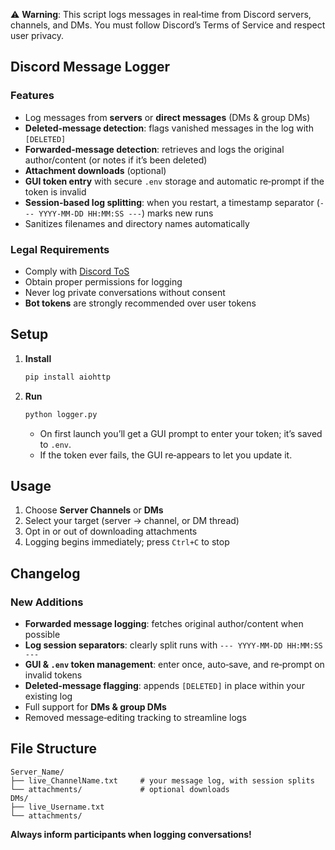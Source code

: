 ⚠️ **Warning**: This script logs messages in real‑time from Discord servers, channels, and DMs. You must follow Discord’s Terms of Service and respect user privacy.  

## Discord Message Logger

### Features
- Log messages from **servers** or **direct messages** (DMs & group DMs)  
- **Deleted‑message detection**: flags vanished messages in the log with `[DELETED]`  
- **Forwarded‑message detection**: retrieves and logs the original author/content (or notes if it’s been deleted)  
- **Attachment downloads** (optional)  
- **GUI token entry** with secure `.env` storage and automatic re‑prompt if the token is invalid  
- **Session‑based log splitting**: when you restart, a timestamp separator (`--- YYYY‑MM‑DD HH:MM:SS ---`) marks new runs  
- Sanitizes filenames and directory names automatically  

### Legal Requirements
- Comply with [Discord ToS](https://discord.com/terms)  
- Obtain proper permissions for logging  
- Never log private conversations without consent  
- **Bot tokens** are strongly recommended over user tokens  

## Setup
1. **Install**  
   ```bash
   pip install aiohttp
   ```
2. **Run**  
   ```bash
   python logger.py
   ```
   - On first launch you’ll get a GUI prompt to enter your token; it’s saved to `.env`.  
   - If the token ever fails, the GUI re‑appears to let you update it.  

## Usage
1. Choose **Server Channels** or **DMs**  
2. Select your target (server → channel, or DM thread)  
3. Opt in or out of downloading attachments  
4. Logging begins immediately; press `Ctrl+C` to stop  

## Changelog

### New Additions
- **Forwarded message logging**: fetches original author/content when possible  
- **Log session separators**: clearly split runs with `--- YYYY‑MM‑DD HH:MM:SS ---`  
- **GUI & `.env` token management**: enter once, auto‑save, and re‑prompt on invalid tokens  
- **Deleted‑message flagging**: appends `[DELETED]` in place within your existing log  
- Full support for **DMs & group DMs**  
- Removed message‑editing tracking to streamline logs  

## File Structure
```
Server_Name/
├── live_ChannelName.txt     # your message log, with session splits
└── attachments/             # optional downloads
DMs/
├── live_Username.txt
└── attachments/
```

**Always inform participants when logging conversations!**
